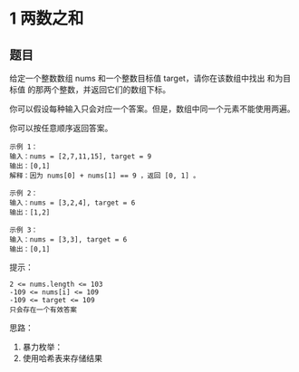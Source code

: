 # 1 两数之和

## 题目

给定一个整数数组 nums 和一个整数目标值 target，请你在该数组中找出 和为目标值 的那两个整数，并返回它们的数组下标。

你可以假设每种输入只会对应一个答案。但是，数组中同一个元素不能使用两遍。

你可以按任意顺序返回答案。

```
示例 1：
输入：nums = [2,7,11,15], target = 9
输出：[0,1]
解释：因为 nums[0] + nums[1] == 9 ，返回 [0, 1] 。

示例 2：
输入：nums = [3,2,4], target = 6
输出：[1,2]

示例 3：
输入：nums = [3,3], target = 6
输出：[0,1]
```

提示：
```
2 <= nums.length <= 103
-109 <= nums[i] <= 109
-109 <= target <= 109
只会存在一个有效答案
```

思路：
1. 暴力枚举：
2. 使用哈希表来存储结果